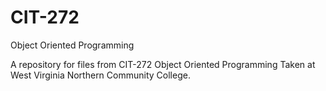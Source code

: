 # CIT-272
Object Oriented Programming

A repository for files from CIT-272 Object Oriented Programming
Taken at West Virginia Northern Community College.
